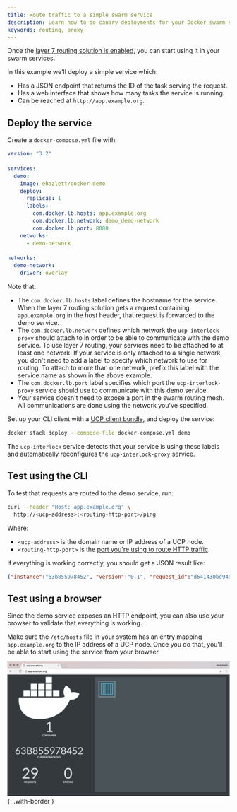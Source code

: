 ```yaml
---
title: Route traffic to a simple swarm service
description: Learn how to do canary deployments for your Docker swarm services
keywords: routing, proxy
---
```


Once the [layer 7 routing solution is enabled](../deploy/index.md), you can
start using it in your swarm services.

In this example we'll deploy a simple service which:

* Has a JSON endpoint that returns the ID of the task serving the request.
* Has a web interface that shows how many tasks the service is running.
* Can be reached at `http://app.example.org`.

## Deploy the service

Create a `docker-compose.yml` file with:

```yaml
version: "3.2"

services:
  demo:
    image: ehazlett/docker-demo
    deploy:
      replicas: 1
      labels:
        com.docker.lb.hosts: app.example.org
        com.docker.lb.network: demo_demo-network
        com.docker.lb.port: 8080
    networks:
      - demo-network

networks:
  demo-network:
    driver: overlay
```

Note that:

* The `com.docker.lb.hosts` label defines the hostname for the service. When
the layer 7 routing solution gets a request containing `app.example.org` in
the host header, that request is forwarded to the demo service.
* The `com.docker.lb.network` defines which network the `ucp-interlock-proxy`
should attach to in order to be able to communicate with the demo service.
To use layer 7 routing, your services need to be attached to at least one network.
If your service is only attached to a single network, you don't need to add
a label to specify which network to use for routing. To attach to more than one network, prefix this label with the service name as shown in the above example.
* The `com.docker.lb.port` label specifies which port the `ucp-interlock-proxy`
service should use to communicate with this demo service.
* Your service doesn't need to expose a port in the swarm routing mesh. All
communications are done using the network you've specified.

Set up your CLI client with a [UCP client bundle](../../user-access/cli.md),
and deploy the service:

```bash
docker stack deploy --compose-file docker-compose.yml demo
```

The `ucp-interlock` service detects that your service is using these labels
and automatically reconfigures the `ucp-interlock-proxy` service.

## Test using the CLI

To test that requests are routed to the demo service, run:

```bash
curl --header "Host: app.example.org" \
  http://<ucp-address>:<routing-http-port>/ping
```

Where:

* `<ucp-address>` is the domain name or IP address of a UCP node.
* `<routing-http-port>` is the [port you're using to route HTTP traffic](../deploy/index.md).

If everything is working correctly, you should get a JSON result like:

```json
{"instance":"63b855978452", "version":"0.1", "request_id":"d641430be9496937f2669ce6963b67d6"}
```

## Test using a browser

Since the demo service exposes an HTTP endpoint, you can also use your browser
to validate that everything is working.

Make sure the `/etc/hosts` file in your system has an entry mapping
`app.example.org` to the IP address of a UCP node. Once you do that, you'll be
able to start using the service from your browser.

![browser](../../images/route-simple-app-1.png){: .with-border }

